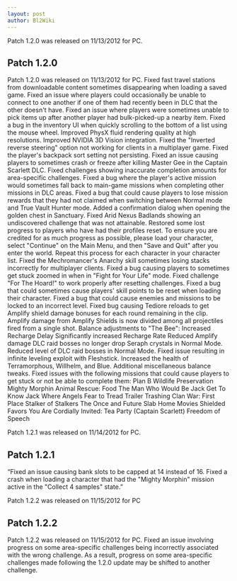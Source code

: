 ```yaml
---
layout: post
author: Bl2Wiki
---
```

Patch 1.2.0 was released on 11/13/2012 for PC.

## Patch 1.2.0

Patch 1.2.0 was released on 11/13/2012 for PC.
Fixed fast travel stations from downloadable content sometimes disappearing when loading a saved game.
Fixed an issue where players could occasionally be unable to connect to one another if one of them had recently been in DLC that the other doesn't have.
Fixed an issue where players were sometimes unable to pick items up after another player had bulk-picked-up a nearby item.
Fixed a bug in the inventory UI when quickly scrolling to the bottom of a list using the mouse wheel.
Improved PhysX fluid rendering quality at high resolutions.
Improved NVIDIA 3D Vision integration.
Fixed the "Inverted reverse steering" option not working for clients in a multiplayer game.
Fixed the player's backpack sort setting not persisting.
Fixed an issue causing players to sometimes crash or freeze after killing Master Gee in the Captain Scarlett DLC.
Fixed challenges showing inaccurate completion amounts for area-specific challenges.
Fixed a bug where the player's active mission would sometimes fall back to main-game missions when completing other missions in DLC areas.
Fixed a bug that could cause players to lose mission rewards that they had not claimed when switching between Normal mode and True Vault Hunter mode.
Added a confirmation dialog when opening the golden chest in Sanctuary.
Fixed Arid Nexus Badlands showing an undiscovered challenge that was not attainable.
Restored some lost progress to players who have had their profiles reset. To ensure you are credited for as much progress as possible, please load your character, select "Continue" on the Main Menu, and then "Save and Quit" after you enter the world. Repeat this process for each character in your character list.
Fixed the Mechromancer's Anarchy skill sometimes losing stacks incorrectly for multiplayer clients.
Fixed a bug causing players to sometimes get stuck zoomed in when in "Fight for Your Life" mode.
Fixed challenge "For The Hoard!" to work properly after resetting challenges.
Fixed a bug that could sometimes cause players' skill points to be reset when loading their character.
Fixed a bug that could cause enemies and missions to be locked to an incorrect level.
Fixed bug causing Tediore reloads to get Amplify shield damage bonuses for each round remaining in the clip.
Amplify damage from Amplify Shields is now divided among all projectiles fired from a single shot.
Balance adjustments to "The Bee":
    Increased Recharge Delay
    Significantly increased Recharge Rate
    Reduced Amplify damage 
DLC raid bosses no longer drop Seraph crystals in Normal Mode.
Reduced level of DLC raid bosses in Normal Mode.
Fixed issue resulting in infinite leveling exploit with Fleshstick.
Increased the health of Terramorphous, Willhelm, and Blue.
Additional miscellaneous balance tweaks.
Fixed issues with the following missions that could cause players to get stuck or not be able to complete them:
    Plan B
    Wildlife Preservation
    Mighty Morphin
    Animal Rescue: Food
    The Man Who Would Be Jack
    Get To Know Jack
    Where Angels Fear to Tread
    Trailer Trashing
    Clan War: First Place
    Stalker of Stalkers
    The Once and Future Slab
    Home Movies
    Shielded Favors
    You Are Cordially Invited: Tea Party
    (Captain Scarlett) Freedom of Speech 

Patch 1.2.1 was released on 11/14/2012 for PC.

## Patch 1.2.1

“Fixed an issue causing bank slots to be capped at 14 instead of 16.
Fixed a crash when loading a character that had the "Mighty Morphin" mission active in the "Collect 4 samples" state.” 

Patch 1.2.2 was released on 11/15/2012 for PC

## Patch 1.2.2

Patch 1.2.2 was released on 11/15/2012 for PC.
Fixed an issue involving progress on some area-specific challenges being incorrectly associated with the wrong challenge. As a result, progress on some area-specific challenges made following the 1.2.0 update may be shifted to another challenge. 